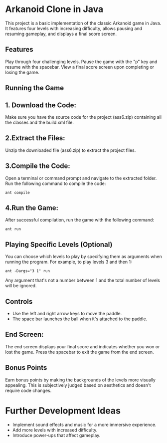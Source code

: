 # Arkanoid Clone in Java
This project is a basic implementation of the classic Arkanoid game in Java. It features four levels with increasing difficulty, allows pausing and resuming gameplay, and displays a final score screen.

## Features
Play through four challenging levels.
Pause the game with the "p" key and resume with the spacebar.
View a final score screen upon completing or losing the game.
## Running the Game
## 1. Download the Code:
Make sure you have the source code for the project (ass6.zip) containing all the classes and the build.xml file.

## 2.Extract the Files:
Unzip the downloaded file (ass6.zip) to extract the project files.

## 3.Compile the Code: 
Open a terminal or command prompt and navigate to the extracted folder. Run the following command to compile the code:
```shel
ant compile
```
## 4.Run the Game:  
After successful compilation, run the game with the following command:
```shel
ant run
```
## Playing Specific Levels (Optional)
You can choose which levels to play by specifying them as arguments when running the program. For example, to play levels 3 and then 1:
```shel
ant -Dargs="3 1" run
```
Any argument that's not a number between 1 and the total number of levels will be ignored.

## Controls
- Use the left and right arrow keys to move the paddle.
- The space bar launches the ball when it's attached to the paddle.
## End Screen:
The end screen displays your final score and indicates whether you won or lost the game. Press the spacebar to exit the game from the end screen.

## Bonus Points
Earn bonus points by making the backgrounds of the levels more visually appealing. This is subjectively judged based on aesthetics and doesn't require code changes.


# Further Development Ideas
- Implement sound effects and music for a more immersive experience.
- Add more levels with increased difficulty.
- Introduce power-ups that affect gameplay.

